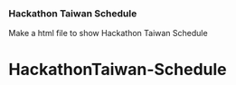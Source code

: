 ### Hackathon Taiwan Schedule

Make a html file to show Hackathon Taiwan Schedule
# HackathonTaiwan-Schedule
